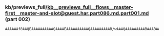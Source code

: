 ### kb/previews_full/kb__previews_full__flows__master-first__master-and-slot@guest.har.part086.md.part001.md (part 002)

```md
AAAAAAf8AAQEAAAAAAAAAAQAAAAEAAAAAAAAAAQAAAAAAAAAB/wAAAQAAAAAAAAABAAABAAEAAAH/AAAAAAAAAQAAAAEAAAAB
```

```
